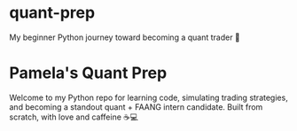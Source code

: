 # quant-prep
My beginner Python journey toward becoming a quant trader 🚀

# Pamela's Quant Prep

Welcome to my Python repo for learning code, simulating trading strategies, and becoming a standout quant + FAANG intern candidate. Built from scratch, with love and caffeine ☕💻
